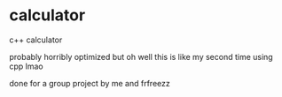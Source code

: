 # calculator
c++ calculator

probably horribly optimized but oh well this is like my second time using cpp lmao

done for a group project by me and frfreezz
